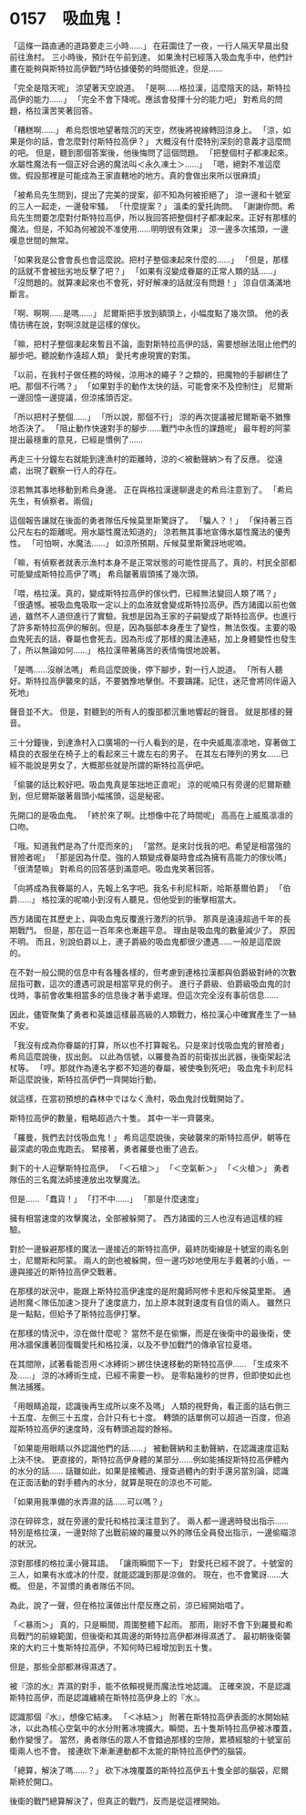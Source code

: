 # 0157　吸血鬼！

「這條一路直通的道路要走三小時……」
在莊園住了一夜，一行人隔天早晨出發前往漁村。
三小時後，預計在午前到達。
如果漁村已經落入吸血鬼手中，他們計畫在能夠與斯特拉高伊戰鬥時佔據優勢的時間抵達，但是……

「完全是陰天呢」
涼望著天空說道。
「是啊……格拉漢，這麼陰天的話，斯特拉高伊的能力……」
「完全不會下降呢。應該會發揮十分的能力吧」
對希烏的問題，格拉漢苦笑著回答。

「糟糕啊……」
希烏怨恨地望著陰沉的天空，然後將視線轉回涼身上。
「涼，如果是你的話，會怎麼對付斯特拉高伊？」
大概沒有什麼特別深刻的意義才這麼問的吧。
但是，聽到那個答案後，他後悔問了這個問題。
「把整個村子都凍起來。水屬性魔法有一個正好合適的魔法叫＜永久凍土＞……」
「嗯，絕對不准這麼做。假設那裡是可能成為王家直轄地的地方。真的會做出來所以很麻煩」

「被希烏先生問到，提出了完美的提案，卻不知為何被拒絕了」
涼一邊和十號室的三人一起走，一邊發牢騷。
「什麼提案？」
溫柔的愛托詢問。
「謝謝你問。希烏先生問要怎麼對付斯特拉高伊，所以我回答把整個村子都凍起來。正好有那樣的魔法。但是，不知為何被說不准使用……明明很有效果」
涼一邊多次搖頭，一邊嘆息世間的無常。

「如果我是公會會長也會這麼說。把村子整個凍起來什麼的……」
「但是，那樣的話就不會被拙劣地反擊了吧？」
「如果有沒變成眷屬的正常人類的話……」
「沒問題的。就算凍起來也不會死，好好解凍的話就沒有問題！」
涼自信滿滿地斷言。

「啊、啊啊……是嗎……」
尼爾斯把手放到額頭上，小幅度點了幾次頭。
他的表情彷彿在說，對啊涼就是這樣的傢伙。

「嘛，把村子整個凍起來暫且不論，面對斯特拉高伊的話，需要想辦法阻止他們的腳步吧。聽說動作遠超人類」
愛托考慮現實的對策。

「以前，在我村子做任務的時候，涼用冰的繩子？之類的，把魔物的手腳綁住了吧。那個不行嗎？」
「如果對手的動作太快的話，可能會來不及控制住」
尼爾斯一邊回憶一邊提議，但涼搖頭否定。

「所以把村子整個……」
「所以說，那個不行」
涼的再次提議被尼爾斯毫不猶豫地否決了。
「阻止動作快速對手的腳步……戰鬥中永恆的課題呢」
最年輕的阿蒙提出最穩重的意見，已經是慣例了……

再走三十分鐘左右就能到達漁村的距離時，涼的＜被動聲納＞有了反應。
從遠處，出現了觀察一行人的存在。

涼若無其事地移動到希烏身邊。
正在與格拉漢邊聊邊走的希烏注意到了。
「希烏先生，有偵察者。兩個」

這個報告讓就在後面的勇者隊伍斥候莫里斯驚訝了。
「騙人？！」
「保持著三百公尺左右的距離呢。用水屬性魔法知道的」
涼若無其事地宣傳水屬性魔法的優秀性。
「可怕啊，水魔法……」
如涼所預期，斥候莫里斯驚訝地呢喃。

「嘛，有偵察者就表示漁村本身不是正常狀態的可能性提高了。真的，村民全部都可能變成斯特拉高伊了嗎」
希烏皺著眉頭搖了幾次頭。

「喂，格拉漢。真的，變成斯特拉高伊的傢伙們，已經無法變回人類了嗎？」
「很遺憾。被吸血鬼吸取一定以上的血液就會變成斯特拉高伊。西方諸國以前也做過，雖然不人道但進行了實驗。我想是因為王家的子嗣變成了斯特拉高伊。也進行了許多斯特拉高伊的解剖。但是，因為腦部本身產生了變性，無法恢復。主要的吸血鬼死去的話，眷屬也會死去。因為形成了那樣的魔法連結，加上身體變性也發生了，所以無論如何……」
格拉漢帶著痛苦的表情悔恨地說著。

「是嗎……沒辦法嗎」
希烏這麼說後，停下腳步，對一行人說道。
「所有人聽好。斯特拉高伊襲來的話，不要猶豫地擊倒。不要躊躇。記住，迷茫會將同伴逼入死地」

聲音並不大。
但是，對聽到的所有人的腹部都沉重地響起的聲音。
就是那樣的聲音。

三十分鐘後，到達漁村入口廣場的一行人看到的是，在中央威風凛凛地，穿著做工精良的衣服坐在椅子上的看起來三十歲左右的男子。
在其左右陣列的男女……已經不能說是男女了，大概那些就是所謂的斯特拉高伊吧。

「偷襲的話比較好吧。吸血鬼真是笨拙地正直呢」
涼的呢喃只有旁邊的尼爾斯聽到，但尼爾斯皺著眉頭小幅搖頭，這是秘密。

先開口的是吸血鬼。
「終於來了啊。比想像中花了時間呢」
高高在上威風凛凛的口吻。

「哦。知道我們是為了什麼而來的」
「當然。是來討伐我的吧。希望是相當強的冒險者呢」
「那是因為什麼。強的人類變成眷屬時會成為擁有高能力的傢伙嗎」
「很清楚嘛」
對希烏的回答感到滿意吧。吸血鬼笑著回答。

「向將成為我眷屬的人，先報上名字吧。我名卡利尼科斯，哈斯基爾伯爵」
「伯爵……」
格拉漢的呢喃小到沒有人聽見，但他受到的衝擊相當大。

西方諸國在其歷史上，與吸血鬼反覆進行激烈的抗爭。
那真是遠遠超過千年的長期戰鬥。
但是，那在這一百年來也漸趨平息。
理由是吸血鬼的數量減少了。
原因不明。
而且，別說伯爵以上，連子爵級的吸血鬼都很少遭遇……一般是這麼說的。

在不對一般公開的信息中有各種各樣的，但考慮到連格拉漢都與伯爵級對峙的次數屈指可數，這次的遭遇可說是相當罕見的例子。
進行子爵級、伯爵級吸血鬼的討伐時，事前會收集相當多的信息後才著手處理。但這次完全沒有事前信息……

因此，儘管聚集了勇者和英雄這樣最高級的人類戰力，格拉漢心中確實產生了一絲不安。

「我沒有成為你眷屬的打算，所以也不打算報名。只是來討伐吸血鬼的冒險者」
希烏這麼說後，拔出劍。
以此為信號，以羅曼為首的前衛拔出武器，後衛架起法杖等。
「哼。那就作為連名字都不知道的眷屬，被使喚到死吧」
吸血鬼卡利尼科斯這麼說後，斯特拉高伊們一齊開始行動。

就這樣，在當初預想的森林中ではなく漁村，吸血鬼討伐戰開始了。

斯特拉高伊的數量，粗略超過六十隻。
其中一半一齊襲來。

「羅曼，我們去討伐吸血鬼！」
希烏這麼說後，突破襲來的斯特拉高伊，朝等在最深處的吸血鬼跑去。
緊接著，勇者羅曼也衝了過去。

剩下的十人迎擊斯特拉高伊。
「＜石槍＞」
「＜空氣斬＞」
「＜火槍＞」
勇者隊伍的三名魔法師接連放出攻擊魔法。

但是……
「蠢貨！」
「打不中……」
「那是什麼速度」

擁有相當速度的攻擊魔法，全部被躲開了。
西方諸國的三人也沒有過這樣的經驗。

對於一邊躲避那樣的魔法一邊接近的斯特拉高伊，最終防衛線是十號室的兩名劍士，尼爾斯和阿蒙。
兩人的劍也被躲開，但一邊巧妙地使用左手戴著的小盾，一邊與接近的斯特拉高伊交戰著。

在那樣的狀況中，能跟上斯特拉高伊速度的是附魔師阿修卡恩和斥候莫里斯。
通過附魔＜隊伍加速＞提升了速度底力，加上原本就對速度有自信的兩人。
雖然只是一點點，但給予了斯特拉高伊打擊。

在那樣的情況中，涼在做什麼呢？
當然不是在偷懶，而是在後衛中的最後衛，使用冰牆保護著回復職愛托和格拉漢，以及不參加戰鬥的傳承官拉夏塔。

在其間隙，試著看能否用＜冰縛術＞綁住快速移動的斯特拉高伊……
「生成來不及……」
涼的冰縛術生成，已經不需要一秒。
是零點幾秒的世界，但即使如此也無法捕獲。

「用眼睛追蹤，認識後再生成所以來不及嗎」
人類的視野角，看正面的話右側三十五度、左側三十五度，合計只有七十度。
轉頭的話單側可以超過一百度，但追蹤斯特拉高伊的速度時，沒有轉頭追蹤的餘裕。

「如果能用眼睛以外認識他們的話……」
被動聲納和主動聲納，在認識速度這點上決不快。
更直接的，斯特拉高伊身體的某部分……例如能捕捉斯特拉高伊體內的水分的話……
話雖如此，如果是接觸過、搜查過體內的對手還另當別論，認識在正面活動的對手體內的水分，就算是現在的涼也不可能。

「如果用我準備的水弄濕的話……可以嗎？」

涼在碎碎念，就在旁邊的愛托和格拉漢注意到了。
兩人都一邊適時發出指示……特別是格拉漢，一邊對除了出戰前線的羅曼以外的隊伍全員發出指示，一邊偷瞄涼的狀況。

涼對那樣的格拉漢小聲耳語。
「讓雨瞬間下一下」
對愛托已經不說了。十號室的三人，如果有水或冰的什麼，就能認識到那是涼做的。
現在，也不會驚訝……大概。
但是，不習慣的勇者隊伍不同。

為此，說了一聲，但在格拉漢做出什麼反應之前，涼已經開始唱了。

「＜暴雨＞」
真的，只是瞬間，周圍整體下起雨。
那雨，剛好不會下到羅曼和希烏戰鬥的前線範圍，但後衛和其周邊的斯特拉高伊都淋得濕透了。
最初朝後衛襲來的大約三十隻斯特拉高伊，不知何時已經增加到五十隻。

但是，那些全部都淋得濕透了。

被『涼的水』弄濕的對手，能不依賴視覺而魔法性地認識。
正確來說，不是認識斯特拉高伊，而是認識纏繞在斯特拉高伊身上的『水』。

認識那個『水』，想像它結凍。
「＜冰結＞」
附著在斯特拉高伊表面的水開始結冰，以此為核心空氣中的水分附著冰塊擴大。瞬間，五十隻斯特拉高伊被冰覆蓋，動作變慢了。
當然，勇者隊伍的眾人不會錯過那樣的空隙，累積經驗的十號室前衛兩人也不會。
接連砍下漸漸連動都不太能的斯特拉高伊們的腦袋。

「總算，解決了嗎……？」
砍下冰塊覆蓋的斯特拉高伊五十隻全部的腦袋，尼爾斯終於開口。

後衛的戰鬥總算解決了，但真正的戰鬥，反而是從這裡開始。